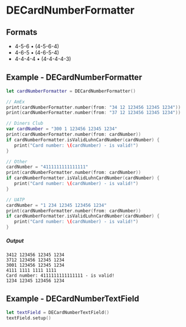 # **DECardNumberFormatter**

## Formats
- 4-5-6 • (4-5-6-4)
- 4-6-5 • (4-6-5-4)
- 4-4-4-4 • (4-4-4-4-3)

## Example - DECardNumberFormatter
```swift
let cardNumberFormatter = DECardNumberFormatter()

// AmEx
print(cardNumberFormatter.number(from: "34 12 123456 12345 1234"))
print(cardNumberFormatter.number(from: "37 12 123456 12345 1234"))

// Diners Club
var cardNumber = "300 1 123456 12345 1234"
print(cardNumberFormatter.number(from: cardNumber))
if cardNumberFormatter.isValidLuhnCardNumber(cardNumber) {
   print("Card number: \(cardNumber) - is valid!")
}

// Other
cardNumber = "4111111111111111"
print(cardNumberFormatter.number(from: cardNumber))
if cardNumberFormatter.isValidLuhnCardNumber(cardNumber) {
   print("Card number: \(cardNumber) - is valid!")
}

// UATP
cardNumber = "1 234 12345 123456 1234"
print(cardNumberFormatter.number(from: cardNumber))
if cardNumberFormatter.isValidLuhnCardNumber(cardNumber) {
   print("Card number: \(cardNumber) - is valid!")
}
```
##### Output
```
3412 123456 12345 1234
3712 123456 12345 1234
3001 123456 12345 1234
4111 1111 1111 1111
Card number: 4111111111111111 - is valid!
1234 12345 123456 1234
```

## Example - DECardNumberTextField
```swift
let textField = DECardNumberTextField()
textField.setup()
```
